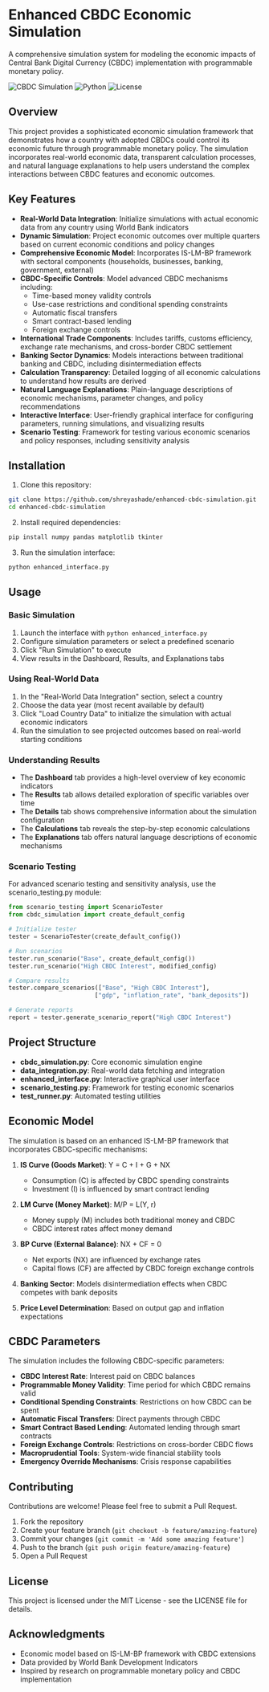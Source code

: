 # Enhanced CBDC Economic Simulation

A comprehensive simulation system for modeling the economic impacts of Central Bank Digital Currency (CBDC) implementation with programmable monetary policy.

![CBDC Simulation](https://img.shields.io/badge/CBDC-Simulation-blue)
![Python](https://img.shields.io/badge/Python-3.10+-green)
![License](https://img.shields.io/badge/License-MIT-yellow)

## Overview

This project provides a sophisticated economic simulation framework that demonstrates how a country with adopted CBDCs could control its economic future through programmable monetary policy. The simulation incorporates real-world economic data, transparent calculation processes, and natural language explanations to help users understand the complex interactions between CBDC features and economic outcomes.

## Key Features

- **Real-World Data Integration**: Initialize simulations with actual economic data from any country using World Bank indicators
- **Dynamic Simulation**: Project economic outcomes over multiple quarters based on current economic conditions and policy changes
- **Comprehensive Economic Model**: Incorporates IS-LM-BP framework with sectoral components (households, businesses, banking, government, external)
- **CBDC-Specific Controls**: Model advanced CBDC mechanisms including:
  - Time-based money validity controls
  - Use-case restrictions and conditional spending constraints
  - Automatic fiscal transfers
  - Smart contract-based lending
  - Foreign exchange controls
- **International Trade Components**: Includes tariffs, customs efficiency, exchange rate mechanisms, and cross-border CBDC settlement
- **Banking Sector Dynamics**: Models interactions between traditional banking and CBDC, including disintermediation effects
- **Calculation Transparency**: Detailed logging of all economic calculations to understand how results are derived
- **Natural Language Explanations**: Plain-language descriptions of economic mechanisms, parameter changes, and policy recommendations
- **Interactive Interface**: User-friendly graphical interface for configuring parameters, running simulations, and visualizing results
- **Scenario Testing**: Framework for testing various economic scenarios and policy responses, including sensitivity analysis

## Installation

1. Clone this repository:
```bash
git clone https://github.com/shreyashade/enhanced-cbdc-simulation.git
cd enhanced-cbdc-simulation
```

2. Install required dependencies:
```bash
pip install numpy pandas matplotlib tkinter
```

3. Run the simulation interface:
```bash
python enhanced_interface.py
```

## Usage

### Basic Simulation

1. Launch the interface with `python enhanced_interface.py`
2. Configure simulation parameters or select a predefined scenario
3. Click "Run Simulation" to execute
4. View results in the Dashboard, Results, and Explanations tabs

### Using Real-World Data

1. In the "Real-World Data Integration" section, select a country
2. Choose the data year (most recent available by default)
3. Click "Load Country Data" to initialize the simulation with actual economic indicators
4. Run the simulation to see projected outcomes based on real-world starting conditions

### Understanding Results

- The **Dashboard** tab provides a high-level overview of key economic indicators
- The **Results** tab allows detailed exploration of specific variables over time
- The **Details** tab shows comprehensive information about the simulation configuration
- The **Calculations** tab reveals the step-by-step economic calculations
- The **Explanations** tab offers natural language descriptions of economic mechanisms

### Scenario Testing

For advanced scenario testing and sensitivity analysis, use the scenario_testing.py module:

```python
from scenario_testing import ScenarioTester
from cbdc_simulation import create_default_config

# Initialize tester
tester = ScenarioTester(create_default_config())

# Run scenarios
tester.run_scenario("Base", create_default_config())
tester.run_scenario("High CBDC Interest", modified_config)

# Compare results
tester.compare_scenarios(["Base", "High CBDC Interest"], 
                        ["gdp", "inflation_rate", "bank_deposits"])

# Generate reports
report = tester.generate_scenario_report("High CBDC Interest")
```

## Project Structure

- **cbdc_simulation.py**: Core economic simulation engine
- **data_integration.py**: Real-world data fetching and integration
- **enhanced_interface.py**: Interactive graphical user interface
- **scenario_testing.py**: Framework for testing economic scenarios
- **test_runner.py**: Automated testing utilities

## Economic Model

The simulation is based on an enhanced IS-LM-BP framework that incorporates CBDC-specific mechanisms:

1. **IS Curve (Goods Market)**: Y = C + I + G + NX
   - Consumption (C) is affected by CBDC spending constraints
   - Investment (I) is influenced by smart contract lending

2. **LM Curve (Money Market)**: M/P = L(Y, r)
   - Money supply (M) includes both traditional money and CBDC
   - CBDC interest rates affect money demand

3. **BP Curve (External Balance)**: NX + CF = 0
   - Net exports (NX) are influenced by exchange rates
   - Capital flows (CF) are affected by CBDC foreign exchange controls

4. **Banking Sector**: Models disintermediation effects when CBDC competes with bank deposits

5. **Price Level Determination**: Based on output gap and inflation expectations

## CBDC Parameters

The simulation includes the following CBDC-specific parameters:

- **CBDC Interest Rate**: Interest paid on CBDC balances
- **Programmable Money Validity**: Time period for which CBDC remains valid
- **Conditional Spending Constraints**: Restrictions on how CBDC can be spent
- **Automatic Fiscal Transfers**: Direct payments through CBDC
- **Smart Contract Based Lending**: Automated lending through smart contracts
- **Foreign Exchange Controls**: Restrictions on cross-border CBDC flows
- **Macroprudential Tools**: System-wide financial stability tools
- **Emergency Override Mechanisms**: Crisis response capabilities

## Contributing

Contributions are welcome! Please feel free to submit a Pull Request.

1. Fork the repository
2. Create your feature branch (`git checkout -b feature/amazing-feature`)
3. Commit your changes (`git commit -m 'Add some amazing feature'`)
4. Push to the branch (`git push origin feature/amazing-feature`)
5. Open a Pull Request

## License

This project is licensed under the MIT License - see the LICENSE file for details.

## Acknowledgments

- Economic model based on IS-LM-BP framework with CBDC extensions
- Data provided by World Bank Development Indicators
- Inspired by research on programmable monetary policy and CBDC implementation

